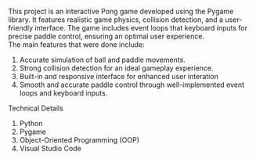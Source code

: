 This project is an interactive Pong game developed using the Pygame library. It features realistic game physics, collision detection, and a user-friendly interface. The game includes event loops that keyboard inputs for precise paddle control, ensuring an optimal user experience.<br />
The main features that were done include:

1. Accurate simulation of ball and paddle movements.
2. Strong collision detection for an ideal gameplay experience.
3. Built-in and responsive interface for enhanced user interation
4. Smooth and accurate paddle control through well-implemented event loops and keyboard inputs.


Technical Details 
1. Python
2. Pygame
3. Object-Oriented Programming (OOP)
4. Visual Studio Code 

